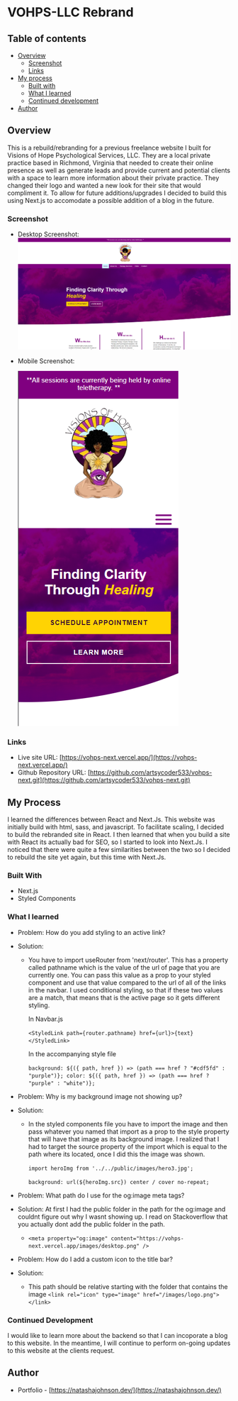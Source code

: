 # VOHPS-LLC Rebrand

##  Table of contents

- [Overview](#overview)
  - [Screenshot](#screenshot)
  - [Links](#links)
- [My process](#my-process)
  - [Built with](#built-with)
  - [What I learned](#what-i-learned)
  - [Continued development](#continued-development)
- [Author](#author)

## Overview

This is a rebuild/rebranding for a previous freelance website I built for Visions of Hope Psychological Services, LLC.  They are a local private practice based in Richmond, Virginia that needed to create their online presence as well as generate leads and provide current and potential clients with a space to learn more information about their private practice.  They changed their logo and wanted a new look for their site that would compliment it.  To allow for future additions/upgrades I decided to build this using Next.js to accomodate a possible addition of a blog in the future.

### Screenshot

- Desktop Screenshot: 
![Desktop Screenshot](public/images/desktop.png)
- Mobile Screenshot: 

    ![Mobile Screenshot](public/images/mobile.png)

### Links

- Live site URL: [https://vohps-next.vercel.app/](https://vohps-next.vercel.app/)
- Github Repository URL: [https://github.com/artsycoder533/vohps-next.git](https://github.com/artsycoder533/vohps-next.git)

## My Process

I learned the differences between React and Next.Js.  This website was initially build with html, sass, and javascript.  To facilitate scaling, I decided to build the rebranded site in React.  I then learned that when you build a site with React its actually bad for SEO, so I started to look into Next.Js.  I noticed that there were quite a few similarities between the two so I decided to rebuild the site yet again, but this time with Next.Js. 

### Built With

- Next.js
- Styled Components

### What I learned

 - Problem: How do you add styling to an active link?
 - Solution: 
    - You have to import useRouter from 'next/router'.  This has a property called pathname which is the value of the url of page that you are currently one.  You can pass this value as a prop to your styled component and use that value compared to the url of all of the links in the navbar.  I used conditional styling, so that if these two values are a match, that means that is the active page so it gets different styling.

        In Navbar.js

        `<StyledLink path={router.pathname} href={url}>{text}</StyledLink>`

        In the accompanying style file

        `background: ${({ path, href }) => (path === href ? "#cdf5fd" : "purple")};
        color: ${({ path, href }) => (path === href ? "purple" : "white")};`

- Problem:  Why is my background image not showing up?
- Solution: 
    - In the styled components file you have to import the image and then pass whatever you named that import as a prop to the style property that will have that image as its background image.  I realized that I had to target the source property of the import which is equal to the path where its located, once I did this the image was shown.

        `import heroImg from '../../public/images/hero3.jpg';`

        `background: url(${heroImg.src}) center / cover no-repeat;`

- Problem:  What path do I use for the og:image meta tags?
- Solution:  At first I had the public folder in the path for the og:image and couldnt figure out why I wasnt showing up.  I read on Stackoverflow that you actually dont add the public folder in the path.
    - `<meta
          property="og:image"
          content="https://vohps-next.vercel.app/images/desktop.png"
        />`

- Problem: How do I add a custom icon to the title bar?
- Solution:
    - This path should be relative starting with the folder that contains the image
    `<link rel="icon" type="image" href="/images/logo.png"></link>`

### Continued Development

I would like to learn more about the backend so that I can incoporate a blog to this website.  In the meantime, I will continue to perform on-going updates to this website at the clients request.

## Author

- Portfolio - [https://natashajohnson.dev/](https://natashajohnson.dev/)

